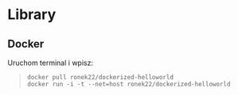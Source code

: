# Library

## Docker
Uruchom terminal i wpisz:  
> ``docker pull ronek22/dockerized-helloworld``  
> ``docker run -i -t --net=host ronek22/dockerized-helloworld``
